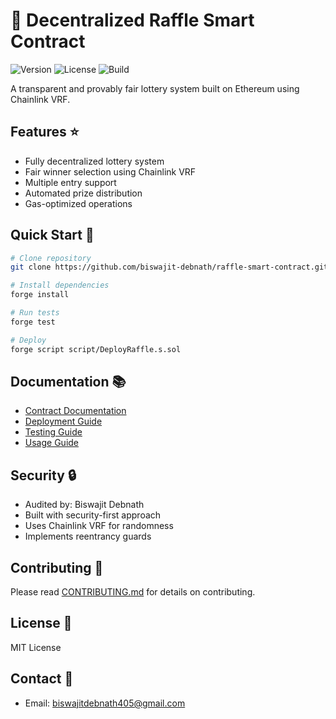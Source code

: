 # 🎲 Decentralized Raffle Smart Contract

![Version](https://img.shields.io/github/v/release/biswajit-debnath/Lottery-Smart_Contract)
![License](https://img.shields.io/github/license/biswajit-debnath/Lottery-Smart_Contract)
![Build](https://img.shields.io/github/workflow/status/biswajit-debnath/Lottery-Smart_Contract/CI)

A transparent and provably fair lottery system built on Ethereum using Chainlink VRF.

## Features ⭐

- Fully decentralized lottery system
- Fair winner selection using Chainlink VRF
- Multiple entry support
- Automated prize distribution
- Gas-optimized operations

## Quick Start 🚀

```bash
# Clone repository
git clone https://github.com/biswajit-debnath/raffle-smart-contract.git

# Install dependencies
forge install

# Run tests
forge test

# Deploy
forge script script/DeployRaffle.s.sol
```

## Documentation 📚

- [Contract Documentation](documentations/docs/contracts/Raffle.md)
- [Deployment Guide](documentations/docs/guides/deployment.md)
- [Testing Guide](documentations/docs/guides/testing.md)
- [Usage Guide](documentations/docs/guides/usage.md)

## Security 🔒

- Audited by: Biswajit Debnath
- Built with security-first approach
- Uses Chainlink VRF for randomness
- Implements reentrancy guards

## Contributing 🤝

Please read [CONTRIBUTING.md](CONTRIBUTING.md) for details on contributing.

## License 📄

MIT License

## Contact 📧

- Email: biswajitdebnath405@gmail.com
